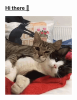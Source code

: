 ### [Hi there 👋](https://arschedev.github.io/)
<img alt="cats" src="./cats.gif" height="250">


<!-- ![rick](https://c.tenor.com/x8v1oNUOmg4AAAAd/rickroll-roll.gif) -->

<!--
**arschedev/arschedev** is a ✨ _special_ ✨ repository because its `README.md` (this file) appears on your GitHub profile.

Here are some ideas to get you started:

- 🔭 I’m currently working on ...
- 🌱 I’m currently learning ...
- 👯 I’m looking to collaborate on ...
- 🤔 I’m looking for help with ...
- 💬 Ask me about ...
- 📫 How to reach me: ...
- 😄 Pronouns: ...
- ⚡ Fun fact: ...
-->
